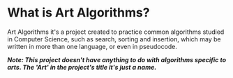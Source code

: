 # What is Art Algorithms?
Art Algorithms it's a project created to practice common algorithms studied in Computer Science, such as search, sorting and insertion, which may be written in more than one language, or even in pseudocode.

***Note: This project doesn't have anything to do with algorithms specific to arts. The 'Art' in the project's title it's just a name.***

